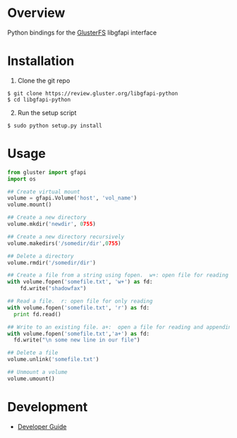 # Overview

Python bindings for the [GlusterFS](http://www.gluster.org) libgfapi interface

# Installation

1) Clone the git repo

```
$ git clone https://review.gluster.org/libgfapi-python
$ cd libgfapi-python
```

2) Run the setup script

```
$ sudo python setup.py install
```
# Usage

```python
from gluster import gfapi
import os

## Create virtual mount
volume = gfapi.Volume('host', 'vol_name')
volume.mount()

## Create a new directory
volume.mkdir('newdir', 0755)

## Create a new directory recursively
volume.makedirs('/somedir/dir',0755)

## Delete a directory
volume.rmdir('/somedir/dir')

## Create a file from a string using fopen.  w+: open file for reading and writing
with volume.fopen('somefile.txt', 'w+') as fd:
    fd.write("shadowfax")

## Read a file.  r: open file for only reading
with volume.fopen('somefile.txt', 'r') as fd:
  print fd.read()

## Write to an existing file. a+:  open a file for reading and appending
with volume.fopen('somefile.txt','a+') as fd:
  fd.write("\n some new line in our file")

## Delete a file
volume.unlink('somefile.txt')

## Unmount a volume
volume.umount()

```
# Development

* [Developer Guide](doc/markdown/dev_guide.md)
